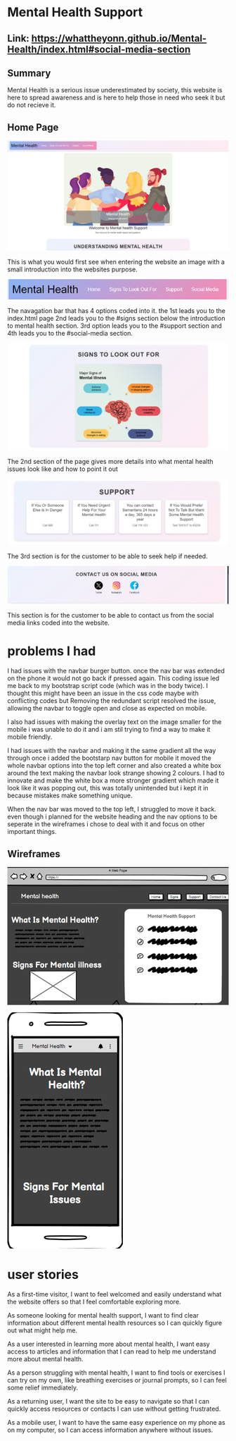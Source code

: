 # Mental Health Support

## Link: https://whattheyonn.github.io/Mental-Health/index.html#social-media-section

## Summary 

Mental Health is a serious issue underestimated by society, this website is here to spread awareness and is here to help those in need who seek it but do not recieve it.

## Home Page

![Home Page](/readmeimages/homepage.png)

This is what you would first see when entering the website an image with a small introduction into the websites purpose.

![Navbar](/readmeimages/navbar.png)


The navagation bar that has 4 options coded into it. the 1st leads you to the index.html page 2nd leads you to the #signs section below the introduction to mental health section. 3rd option leads you to the #support section and 4th leads you to the #social-media section.


![signs](/readmeimages/op1.png)

The 2nd section of the page gives more details into what mental health issues look like and how to point it out

![support](/readmeimages/op2.png)

The 3rd section is for the customer to be able to seek help if needed.

![social media](/readmeimages/op3.png) 

This section is for the customer to be able to contact us from the social media links coded into the website.


# problems I had

I had issues with the navbar burger button. once the nav bar was extended on the phone it would not go back if pressed again. This coding issue led me back to my bootstrap script code (which was in the body twice). I thought this might have been an issue in the css code maybe with conflicting codes but Removing the redundant script resolved the issue, allowing the navbar to toggle open and close as expected on mobile.

I also had issues with making the overlay text on the image smaller for the mobile i was unable to do it and i am stil trying to find a way to make it mobile friendly.

I had issues with the navbar and making it the same gradient all the way through once i added the bootstarp nav button for mobile it moved the whole navbar options into the top left corner and also created a white box around the text making the navbar look strange showing 2 colours. I had to innovate and make the white box a more stronger gradient which made it look like it was popping out, this was totally unintended but i kept it in because mistakes make something unique.

When the nav bar was moved to the top left, I struggled to move it back. even though i planned for the website heading and the nav options to be seperate in the wireframes i chose to deal with it and focus on other important things.



## Wireframes

![Desktop Wireframes](/readmeimages/Websitewirframes.png)

![Mobile Wireframes](/readmeimages/mobilewireframes.png)

# user stories

As a first-time visitor, I want to feel welcomed and easily understand what the website offers so that I feel comfortable exploring more.

As someone looking for mental health support, I want to find clear information about different mental health resources so I can quickly figure out what might help me.

As a user interested in learning more about mental health, I want easy access to articles and information that I can read to help me understand more about mental health.

As a person struggling with mental health, I want to find tools or exercises I can try on my own, like breathing exercises or journal prompts, so I can feel some relief immediately.

As a returning user, I want the site to be easy to navigate so that I can quickly access resources or contacts I can use without getting frustrated.

As a mobile user, I want to have the same easy experience on my phone as on my computer, so I can access information anywhere without issues.
